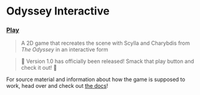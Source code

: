 # Odyssey Interactive
### [Play](https://rayzr522.github.io/odyssey-interactive)

> A 2D game that recreates the scene with Scylla and Charybdis from *The Odyssey* in an interactive form

> :tada: Version 1.0 has officially been released! Smack that play button and check it out! :tada: 

For source material and information about how the game is supposed to work, head over and check out [the docs](docs/IDEA.md)!
